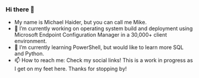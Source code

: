 ### Hi there 👋

- My name is Michael Haider, but you can call me Mike.
- 🔭 I’m currently working on operating system build and deployment using Microsoft Endpoint Configuration Manager in a 30,000+ client environment.
- 🌱 I’m currently learning PowerShell, but would like to learn more SQL and Python.
- 📫 How to reach me: Check my social links! 
This is a work in progress as I get on my feet here. Thanks for stopping by!
<!--
**AeroEagle/AeroEagle** is a ✨ _special_ ✨ repository because its `README.md` (this file) appears on your GitHub profile.

This is a link for Mastodon verification: <a rel="me" href="https://mas.to/@AeroEagle">Mastodon</a>

Here are some ideas to get you started:

- 🔭 I’m currently working on ...
- 🌱 I’m currently learning ...
- 👯 I’m looking to collaborate on ...
- 🤔 I’m looking for help with ...
- 💬 Ask me about ...
- 📫 How to reach me: ...
- 😄 Pronouns: ...
- ⚡ Fun fact: ...
-->
